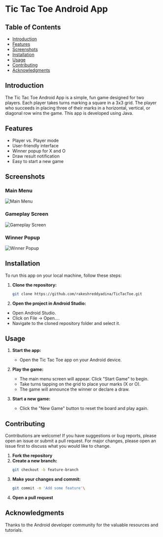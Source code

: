 # Tic Tac Toe Android App

## Table of Contents
- [Introduction](#introduction)
- [Features](#features)
- [Screenshots](#screenshots)
- [Installation](#installation)
- [Usage](#usage)
- [Contributing](#contributing)
- [Acknowledgments](#acknowledgments)

## Introduction
The Tic Tac Toe Android App is a simple, fun game designed for two players. Each player takes turns marking a square in a 3x3 grid. The player who succeeds in placing three of their marks in a horizontal, vertical, or diagonal row wins the game. This app is developed using Java.

## Features
- Player vs. Player mode
- User-friendly interface
- Winner popup for X and O
- Draw result notification
- Easy to start a new game

## Screenshots
### Main Menu
![Main Menu](menu.png)

### Gameplay Screen
![Gameplay Screen](game_screen.png)

### Winner Popup
![Winner Popup](winner.png)

## Installation
To run this app on your local machine, follow these steps:

1. **Clone the repository:**
   ```bash
   git clone https://github.com/rakeshreddyadina/TicTacToe.git
2. **Open the project in Android Studio:**
  - Open Android Studio.
  - Click on File -> Open....
  - Navigate to the cloned repository folder and select it.
  ## Usage
1. **Start the app:**
   - Open the Tic Tac Toe app on your Android device.
   
2. **Play the game:**
   - The main menu screen will appear. Click "Start Game" to begin.
   - Take turns tapping on the grid to place your marks (X or O).
   - The game will announce the winner or declare a draw.
   
3. **Start a new game:**
   - Click the "New Game" button to reset the board and play again.

## Contributing
Contributions are welcome! If you have suggestions or bug reports, please open an issue or submit a pull request. For major changes, please open an issue first to discuss what you would like to change.

1. **Fork the repository**
2. **Create a new branch:**
   ```bash
   git checkout -b feature-branch
3. **Make your changes and commit:**
   ```bash
   git commit -m 'Add some feature'\
4. **Open a pull request**

## Acknowledgments
Thanks to the Android developer community for the valuable resources and tutorials.
